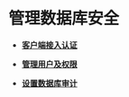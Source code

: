 # 管理数据库安全<a name="ZH-CN_TOPIC_0246507947"></a>

-   **[客户端接入认证](客户端接入认证.md)**  

-   **[管理用户及权限](管理用户及权限.md)**  

-   **[设置数据库审计](设置数据库审计.md)**  


